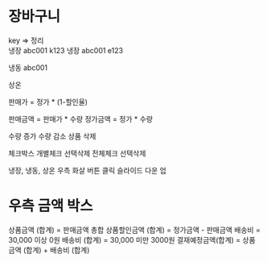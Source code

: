# 장바구니

key =>  정리  
냉장 abc001  k123
냉장 abc001  e123

냉동 abc001

상온


판매가 = 정가 * (1-할인율)

판매금액 = 판매가 * 수량
정가금액 = 정가 * 수량

수량 증가
수량 감소
상품 삭제

체크박스
개별체크 선택삭제
전체체크 선택삭제

냉장, 냉동, 상온 우측 화살 버튼 클릭 슬라이드 다운 업



우측 금액 박스
=============

상품금액 (합계) = 판매금액 총합
상품할인금액 (합계) = 정가금액 - 판매금액
배송비 = 30,000 이상 0원
배송비 (합계) = 30,000 미만 3000원 
결재예정금액(합계) = 상품금액 (합계) + 배송비 (합계)



